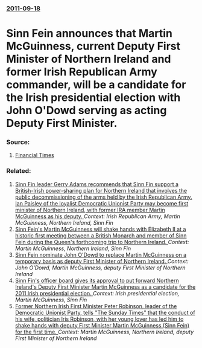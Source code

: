 ### [2011-09-18](/news/2011/09/18/index.md)

# Sinn Fein announces that Martin McGuinness, current Deputy First Minister of Northern Ireland and former Irish Republican Army commander, will be a candidate for the Irish presidential election with John O'Dowd serving as acting Deputy First Minister. 




### Source:

1. [Financial Times](http://www.ft.com/intl/cms/s/0/e4c970ac-e206-11e0-9915-00144feabdc0.html#axzz1YLpl6jVE)

### Related:

1. [ Sinn Fin leader Gerry Adams recommends that Sinn Fin support a British-Irish power-sharing plan for Northern Ireland that involves the public decommissioning of the arms held by the Irish Republican Army. Ian Paisley of the loyalist Democratic Unionist Party may become first minister of Northern Ireland, with former IRA member Martin McGuinness as his deputy. ](/news/2004/12/6/sinn-fein-leader-gerry-adams-recommends-that-sinn-fein-support-a-british-irish-power-sharing-plan-for-northern-ireland-that-involves-the-pu.md) _Context: Irish Republican Army, Martin McGuinness, Northern Ireland, Sinn Fin_
2. [Sinn Fein's Martin McGuinness will shake hands with Elizabeth II at a historic first meeting between a British Monarch and member of Sinn Fein during the Queen's forthcoming trip to Northern Ireland. ](/news/2012/06/22/sinn-fein-s-martin-mcguinness-will-shake-hands-with-elizabeth-ii-at-a-historic-first-meeting-between-a-british-monarch-and-member-of-sinn-fa.md) _Context: Martin McGuinness, Northern Ireland, Sinn Fin_
3. [Sinn Fein nominate John O'Dowd to replace Martin McGuinness on a temporary basis as deputy First Minister of Northern Ireland. ](/news/2011/09/19/sinn-fa-c-in-nominate-john-o-dowd-to-replace-martin-mcguinness-on-a-temporary-basis-as-deputy-first-minister-of-northern-ireland.md) _Context: John O'Dowd, Martin McGuinness, deputy First Minister of Northern Ireland_
4. [Sinn Fin's officer board gives its approval to put forward Northern Ireland's Deputy First Minister Martin McGuinness as a candidate for the 2011 Irish presidential election. ](/news/2011/09/16/sinn-fein-s-officer-board-gives-its-approval-to-put-forward-northern-ireland-s-deputy-first-minister-martin-mcguinness-as-a-candidate-for-th.md) _Context: Irish presidential election, Martin McGuinness, Sinn Fin_
5. [Former Northern Irish First Minister Peter Robinson, leader of the Democratic Unionist Party, tells "The Sunday Times" that the conduct of his wife, politician Iris Robinson, with her young lover has led him to shake hands with deputy First Minister Martin McGuinness (Sinn Fein) for the first time. ](/news/2010/01/17/former-northern-irish-first-minister-peter-robinson-leader-of-the-democratic-unionist-party-tells-the-sunday-times-that-the-conduct-of-h.md) _Context: Martin McGuinness, Northern Ireland, deputy First Minister of Northern Ireland_
